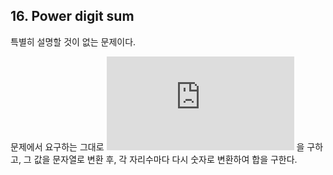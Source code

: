 ## 16. Power digit sum

특별히 설명할 것이 없는 문제이다.

문제에서 요구하는 그대로 ![\large 2^{1000}](https://latex.codecogs.com/png.latex?%5Clarge%202%5E%7B1000%7D) 을 구하고, 그 값을 문자열로 변환 후, 각 자리수마다 다시 숫자로 변환하여 합을 구한다.
